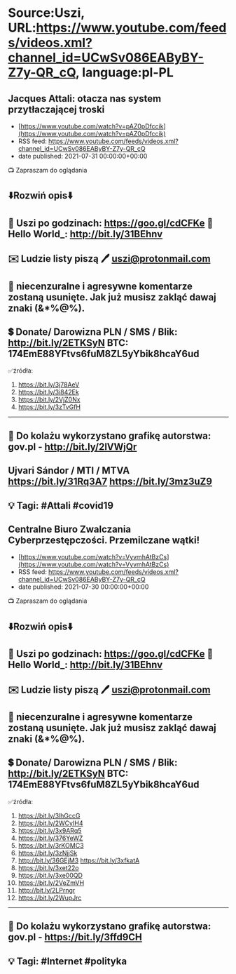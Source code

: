 # Source:Uszi, URL:https://www.youtube.com/feeds/videos.xml?channel_id=UCwSv086EAByBY-Z7y-QR_cQ, language:pl-PL

## Jacques Attali: otacza nas system przytłaczającej troski
 - [https://www.youtube.com/watch?v=pAZ0pDfccik](https://www.youtube.com/watch?v=pAZ0pDfccik)
 - RSS feed: https://www.youtube.com/feeds/videos.xml?channel_id=UCwSv086EAByBY-Z7y-QR_cQ
 - date published: 2021-07-31 00:00:00+00:00

📺 Zapraszam do oglądania

⬇️Rozwiń opis⬇️
------------------------------------------------------------
👀 Uszi po godzinach: https://goo.gl/cdCFKe
👀 Hello World_: http://bit.ly/31BEhnv
------------------------------------------------------------
✉️ Ludzie listy piszą 
🖊️ uszi@protonmail.com
------------------------------------------------------------
👺 niecenzuralne i agresywne komentarze zostaną usunięte.  Jak już musisz zakląć dawaj znaki (&*%@%).
------------------------------------------------------------
💲 Donate/ Darowizna
PLN / SMS / Blik: http://bit.ly/2ETKSyN
BTC: 174EmE88YFtvs6fuM8ZL5yYbik8hcaY6ud
---------------------------------------------------------------
✅źródła:
1. https://bit.ly/3j78AeV
2. https://bit.ly/3i842Ek
3. https://bit.ly/2VjZ0Nx
4. https://bit.ly/3zTvGfH
---------------------------------------------------------------
🎴 Do kolażu wykorzystano grafikę autorstwa: 
gov.pl - http://bit.ly/2lVWjQr
---
Ujvari Sándor / MTI / MTVA
https://bit.ly/31Rq3A7
https://bit.ly/3mz3uZ9
---------------------------------------------------------------
💡 Tagi: #Attali #covid19
--------------------------------------------------------------

## Centralne Biuro Zwalczania Cyberprzestępczości. Przemilczane wątki!
 - [https://www.youtube.com/watch?v=VyvmhAtBzCs](https://www.youtube.com/watch?v=VyvmhAtBzCs)
 - RSS feed: https://www.youtube.com/feeds/videos.xml?channel_id=UCwSv086EAByBY-Z7y-QR_cQ
 - date published: 2021-07-30 00:00:00+00:00

📺 Zapraszam do oglądania

⬇️Rozwiń opis⬇️
------------------------------------------------------------
👀 Uszi po godzinach: https://goo.gl/cdCFKe
👀 Hello World_: http://bit.ly/31BEhnv
------------------------------------------------------------
✉️ Ludzie listy piszą 
🖊️ uszi@protonmail.com
------------------------------------------------------------
👺 niecenzuralne i agresywne komentarze zostaną usunięte.  Jak już musisz zakląć dawaj znaki (&*%@%).
------------------------------------------------------------
💲 Donate/ Darowizna
PLN / SMS / Blik: http://bit.ly/2ETKSyN
BTC: 174EmE88YFtvs6fuM8ZL5yYbik8hcaY6ud
---------------------------------------------------------------
✅źródła:
1. https://bit.ly/3lhGccG
2. https://bit.ly/2WCyIH4
3. https://bit.ly/3x9ARq5
4. https://bit.ly/376YeWZ
5. https://bit.ly/3rKOMC3
6. https://bit.ly/3zNjjSk
7. http://bit.ly/36GEjM3
    https://bit.ly/3xfkatA
8. https://bit.ly/3xet22o
9. https://bit.ly/3xe00QD
10. https://bit.ly/2VeZmVH
11. http://bit.ly/2LPrngr
12. https://bit.ly/2WupJrc
---------------------------------------------------------------
🎴 Do kolażu wykorzystano grafikę autorstwa: 
gov.pl - https://bit.ly/3ffd9CH
---------------------------------------------------------------
💡 Tagi: #Internet #polityka
--------------------------------------------------------------

